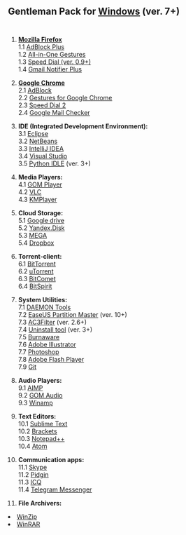 ## Gentleman Pack for <a href="http://windows.microsoft.com/en-us/windows/downloads">Windows</a> (ver. 7+) <br><br>

1. <a href="https://www.mozilla.org/firefox/new/?scene=2#download-fx"><strong>Mozilla Firefox</strong></a><br>
  1.1 <a href="https://addons.mozilla.org/ru/firefox/addon/adblock-plus/?src=search">AdBlock Plus</a><br>
  1.2 <a href="https://addons.mozilla.org/ru/firefox/addon/all-in-one-gestures/?src=search">All-in-One Gestures</a><br>
  1.3 <a href="https://addons.mozilla.org/ru/firefox/addon/speed-dial/?src=search">Speed Dial (ver. 0.9+)</a><br>
  1.4 <a href="https://addons.mozilla.org/ru/firefox/addon/fastest-notifier-for-gmail/?src=search">Gmail Notifier Plus</a><br>

2. <a href="http://www.google.com.ua/intl/us/chrome/browser/desktop/index.html"><strong>Google Chrome</strong></a><br>
  2.1 <a href="https://chrome.google.com/webstore/detail/adblock/gighmmpiobklfepjocnamgkkbiglidom?hl=en">AdBlock</a><br>
  2.2 <a href="https://chrome.google.com/webstore/detail/gestures-for-google-chrom/jpkfjicglakibpenojifdiepckckakgk?hl=en">Gestures for Google Chrome</a><br>
  2.3 <a href="https://chrome.google.com/webstore/detail/speed-dial-2/jpfpebmajhhopeonhlcgidhclcccjcik?hl=en">Speed Dial 2</a><br>
  2.4 <a href="https://chrome.google.com/webstore/detail/google-mail-checker/mihcahmgecmbnbcchbopgniflfhgnkff?hl=en">Google Mail Checker</a><br>

3. <strong>IDE (Integrated Development Environment):</strong><br>
  3.1 <a href="https://www.eclipse.org/downloads/">Eclipse</a><br>
  3.2 <a href="https://netbeans.org/downloads/">NetBeans</a><br>
  3.3 <a href="https://www.jetbrains.com/idea/download/">IntelliJ IDEA</a><br>
  3.4 <a href="https://www.visualstudio.com/en-us/downloads/download-visual-studio-vs.aspx">Visual Studio</a><br>
  3.5 <a href="https://www.python.org/downloads/">Python IDLE</a> (ver. 3+)<br>

4. <strong>Media Players:</strong><br>
  4.1 <a href="http://player.gomlab.com/eng/download/">GOM Player</a><br>
  4.2 <a href="http://www.videolan.org/vlc/">VLC</a><br>
  4.3 <a href="http://www.kmplayer.com/">KMPlayer</a><br>

5. <strong>Cloud Storage:</strong><br>
  5.1 <a href="https://www.google.com/intl/en/drive/download/">Google drive</a><br>
  5.2 <a href="https://disk.yandex.ua/?ncrnd=4997">Yandex.Disk</a><br>
  5.3 <a href="https://mega.co.nz/#sync">MEGA</a><br>
  5.4 <a href="https://www.dropbox.com/downloading">Dropbox</a><br>

6. <strong>Torrent-client:</strong><br>
  6.1 <a href="http://www.bittorrent.com/">BitTorrent</a><br>
  6.2 <a href="http://www.utorrent.com/intl/ru/downloads/win">uTorrent</a><br>
  6.3 <a href="http://www.bitcomet.com/">BitComet</a><br>
  6.4 <a href="http://www.bitspirit.cc/en/">BitSpirit</a><br>

7. <strong>System Utilities:</strong><br>
  7.1 <a href="http://www.daemon-tools.cc/downloads">DAEMON Tools</a><br>
  7.2 <a href="http://www.partition-tool.com/download.htm">EaseUS Partition Master</a> (ver. 10+)<br>
  7.3 <a href="http://www.ac3filter.net/wiki/Download_AC3Filter">AC3Filter</a> (ver. 2.6+)<br>
  7.4 <a href="http://www.crystalidea.com/ru/download">Uninstall tool</a> (ver. 3+)<br>
  7.5 <a href="http://www.burnaware.com/download.html">Burnaware</a><br>
  7.6 <a href="http://www.adobe.com/uk/products/illustrator.html">Adobe Illustrator</a><br>
  7.7 <a href="http://www.adobe.com/uk/products/photoshop.html">Photoshop</a><br>
  7.8 <a href="https://get.adobe.com/ru/flashplayer/">Adobe Flash Player</a><br>
  7.9 <a href="http://git-scm.com/">Git</a><br>

9. <strong>Audio Players:</strong><br>
  9.1 <a href="http://www.aimp.ru/index.php?do=download">AIMP</a><br>
  9.2 <a href="http://audio.gomlab.com/eng/">GOM Audio</a><br>
  9.3 <a href="http://www.winamp.com/">Winamp</a><br>

10. <strong>Text Editors:</strong><br>
  10.1 <a href="http://www.sublimetext.com/2">Sublime Text</a><br>
  10.2 <a href="http://brackets.io/">Brackets</a><br>
  10.3 <a href="http://notepad-plus-plus.org/download/">Notepad++</a><br>
  10.4 <a href="https://atom.io/">Atom</a><br>

11. <strong>Communication apps:</strong><br> 
  11.1 <a href="http://www.skype.com/en/download-skype/skype-for-computer/">Skype</a><br>
  11.2 <a href="https://pidgin.im/download/">Pidgin</a><br>
  11.3 <a href="https://www.icq.com">ICQ</a><br>
  11.4 <a href="https://desktop.telegram.org/">Telegram Messenger</a><br>

12. <strong>File Archivers:</strong><br><ul>
<li> <a href="http://www.winzip.com/win/ru/index.htm">WinZip</a><br></li>
<li> <a href="http://www.win-rar.ru/download/">WinRAR</a><br></li>
<ul>
